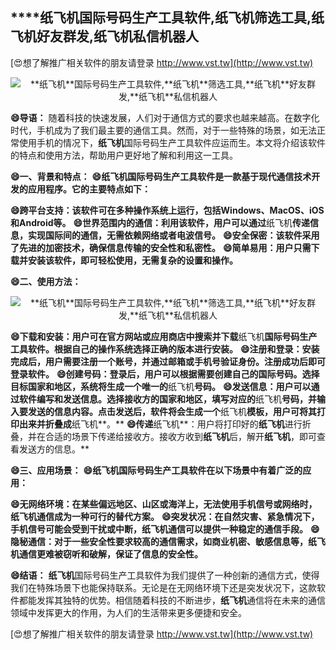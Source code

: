 ## ****纸飞机**国际号码生产工具软件,**纸飞机**筛选工具,**纸飞机**好友群发,**纸飞机**私信机器人**

[😍想了解推广相关软件的朋友请登录 http://www.vst.tw](http://www.vst.tw)

 <center><img src="https://vst.tw/MP4/tuiguang/png/8.png" alt="**纸飞机**国际号码生产工具软件,**纸飞机**筛选工具,**纸飞机**好友群发,**纸飞机**私信机器人"></center>

**😄导语：**
随着科技的快速发展，人们对于通信方式的要求也越来越高。在数字化时代，手机成为了我们最主要的通信工具。然而，对于一些特殊的场景，如无法正常使用手机的情况下，**纸飞机**国际号码生产工具软件应运而生。本文将介绍该软件的特点和使用方法，帮助用户更好地了解和利用这一工具。

**😄一、背景和特点：**
**😄**纸飞机**国际号码生产工具软件是一款基于现代通信技术开发的应用程序。它的主要特点如下：**

**😄跨平台支持：该软件可在多种操作系统上运行，包括Windows、MacOS、iOS和Android等。**
**😄世界范围内的通信：利用该软件，用户可以通过**纸飞机**传递信息，实现国际间的通信，无需依赖网络或者电波信号。**
**😄安全保密：该软件采用了先进的加密技术，确保信息传输的安全性和私密性。**
**😄简单易用：用户只需下载并安装该软件，即可轻松使用，无需复杂的设置和操作。**

**😄二、使用方法：**

 <center><img src="https://vst.tw/MP4/tuiguang/png/7.png" alt="**纸飞机**国际号码生产工具软件,**纸飞机**筛选工具,**纸飞机**好友群发,**纸飞机**私信机器人"></center>

**😄下载和安装：用户可在官方网站或应用商店中搜索并下载**纸飞机**国际号码生产工具软件。根据自己的操作系统选择正确的版本进行安装。**
**😄注册和登录：安装完成后，用户需要注册一个账号，并通过邮箱或手机号验证身份。注册成功后即可登录软件。**
**😄创建号码：登录后，用户可以根据需要创建自己的国际号码。选择目标国家和地区，系统将生成一个唯一的**纸飞机**号码。**
**😄发送信息：用户可以通过软件编写和发送信息。选择接收方的国家和地区，填写对应的**纸飞机**号码，并输入要发送的信息内容。点击发送后，软件将会生成一个**纸飞机**模板，用户可将其打印出来并折叠成**纸飞机**。**
**😄传递**纸飞机**：用户将打印好的**纸飞机**进行折叠，并在合适的场景下传递给接收方。接收方收到**纸飞机**后，解开**纸飞机**，即可查看发送方的信息。**

**😄三、应用场景：**
**😄**纸飞机**国际号码生产工具软件在以下场景中有着广泛的应用：**

**😄无网络环境：在某些偏远地区、山区或海洋上，无法使用手机信号或网络时，**纸飞机**通信成为一种可行的替代方案。**
**😄突发状况：在自然灾害、紧急情况下，手机信号可能会受到干扰或中断，**纸飞机**通信可以提供一种稳定的通信手段。**
**😄隐秘通信：对于一些安全性要求较高的通信需求，如商业机密、敏感信息等，**纸飞机**通信更难被窃听和破解，保证了信息的安全性。**

**😄结语：**
**纸飞机**国际号码生产工具软件为我们提供了一种创新的通信方式，使得我们在特殊场景下也能保持联系。无论是在无网络环境下还是突发状况下，这款软件都能发挥其独特的优势。相信随着科技的不断进步，**纸飞机**通信将在未来的通信领域中发挥更大的作用，为人们的生活带来更多便捷和安全。

[😍想了解推广相关软件的朋友请登录 http://www.vst.tw](http://www.vst.tw)



